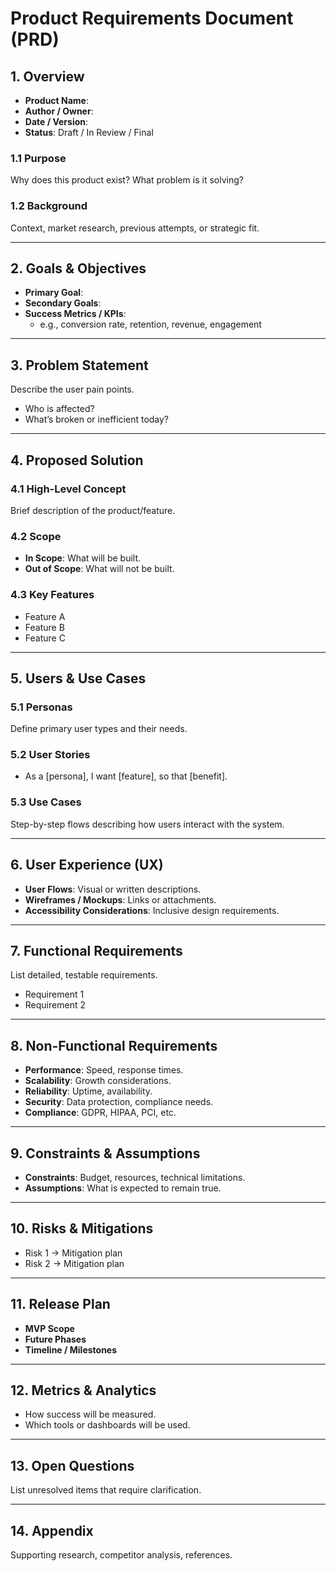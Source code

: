 # Product Requirements Document (PRD)

## 1. Overview

- **Product Name**:
- **Author / Owner**:
- **Date / Version**:
- **Status**: Draft / In Review / Final

### 1.1 Purpose

Why does this product exist? What problem is it solving?

### 1.2 Background

Context, market research, previous attempts, or strategic fit.

---

## 2. Goals & Objectives

- **Primary Goal**:
- **Secondary Goals**:
- **Success Metrics / KPIs**:
  - e.g., conversion rate, retention, revenue, engagement

---

## 3. Problem Statement

Describe the user pain points.

- Who is affected?
- What’s broken or inefficient today?

---

## 4. Proposed Solution

### 4.1 High-Level Concept

Brief description of the product/feature.

### 4.2 Scope

- **In Scope**: What will be built.
- **Out of Scope**: What will not be built.

### 4.3 Key Features

- Feature A
- Feature B
- Feature C

---

## 5. Users & Use Cases

### 5.1 Personas

Define primary user types and their needs.

### 5.2 User Stories

- As a [persona], I want [feature], so that [benefit].

### 5.3 Use Cases

Step-by-step flows describing how users interact with the system.

---

## 6. User Experience (UX)

- **User Flows**: Visual or written descriptions.
- **Wireframes / Mockups**: Links or attachments.
- **Accessibility Considerations**: Inclusive design requirements.

---

## 7. Functional Requirements

List detailed, testable requirements.

- Requirement 1
- Requirement 2

---

## 8. Non-Functional Requirements

- **Performance**: Speed, response times.
- **Scalability**: Growth considerations.
- **Reliability**: Uptime, availability.
- **Security**: Data protection, compliance needs.
- **Compliance**: GDPR, HIPAA, PCI, etc.

---

## 9. Constraints & Assumptions

- **Constraints**: Budget, resources, technical limitations.
- **Assumptions**: What is expected to remain true.

---

## 10. Risks & Mitigations

- Risk 1 → Mitigation plan
- Risk 2 → Mitigation plan

---

## 11. Release Plan

- **MVP Scope**
- **Future Phases**
- **Timeline / Milestones**

---

## 12. Metrics & Analytics

- How success will be measured.
- Which tools or dashboards will be used.

---

## 13. Open Questions

List unresolved items that require clarification.

---

## 14. Appendix

Supporting research, competitor analysis, references.
